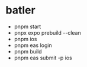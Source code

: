 # batler

- pnpm start
- pnpx expo prebuild --clean
- pnpm ios
- pnpm eas login
- pnpm build
- pnpm eas submit -p ios
